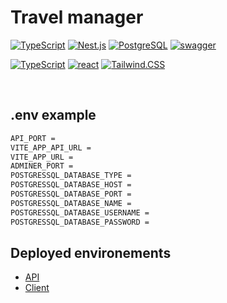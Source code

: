 # Travel manager

[![TypeScript](https://img.shields.io/badge/TypeScript-007ACC?style=for-the-badge&logo=typescript&logoColor=white)](https://www.typescriptlang.org/docs/)
[![Nest.js](https://img.shields.io/badge/Nest.js-E0234D?style=for-the-badge&logo=nestjs&logoColor=white)]()
[![PostgreSQL](https://img.shields.io/badge/PostgreSQL-336790?style=for-the-badge&logo=postgresql&logoColor=white)]()
[![swagger](https://img.shields.io/badge/Swagger-green?style=for-the-badge&logo=swagger&logoColor=white)]()

[![TypeScript](https://img.shields.io/badge/TypeScript-007ACC?style=for-the-badge&logo=typescript&logoColor=white)](https://www.typescriptlang.org/docs/)
[![react](https://img.shields.io/badge/React-20232A?style=for-the-badge&logo=react&logoColor=61DAFB)](https://fr.reactjs.org/)
[![Tailwind.CSS](https://img.shields.io/badge/TailwindCSS-16a1ba?style=for-the-badge&logo=tailwindcss&logoColor=white)](https://www.typescriptlang.org/docs/)

<br/>

## .env example
```bash
API_PORT = 
VITE_APP_API_URL =
VITE_APP_URL =
ADMINER_PORT =
POSTGRESSQL_DATABASE_TYPE = 
POSTGRESSQL_DATABASE_HOST = 
POSTGRESSQL_DATABASE_PORT = 
POSTGRESSQL_DATABASE_NAME = 
POSTGRESSQL_DATABASE_USERNAME =
POSTGRESSQL_DATABASE_PASSWORD =
```

## Deployed environements

- [API](https://travel-manager-api.vercel.app/)
- [Client](https://travel-manager-client.vercel.app/)

